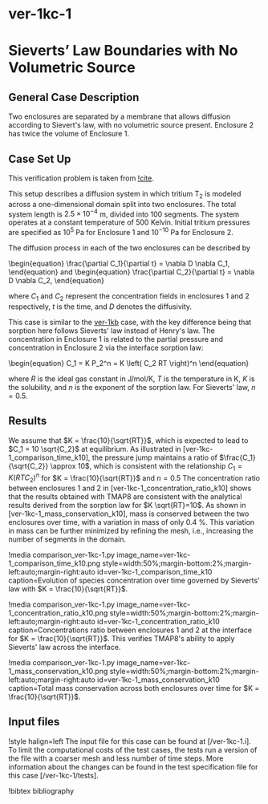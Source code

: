 # ver-1kc-1

# Sieverts’ Law Boundaries with No Volumetric Source

## General Case Description

Two enclosures are separated by a membrane that allows diffusion according to Sievert's law, with no volumetric source present. Enclosure 2 has twice the volume of Enclosure 1.

## Case Set Up

This verification problem is taken from [!cite](ambrosek2008verification).

This setup describes a diffusion system in which tritium T$_2$ is modeled across a one-dimensional domain split into two enclosures. The total system length is $2.5 \times 10^{-4}$ m, divided into 100 segments. The system operates at a constant temperature of 500 Kelvin. Initial tritium pressures are specified as $10^{5}$ Pa for Enclosure 1 and $10^{-10}$ Pa for Enclosure 2.

The diffusion process in each of the two enclosures can be described by

\begin{equation}
\frac{\partial C_1}{\partial t} = \nabla D \nabla C_1,
\end{equation}
and
\begin{equation}
\frac{\partial C_2}{\partial t} = \nabla D \nabla C_2,
\end{equation}

where $C_1$ and $C_2$ represent the concentration fields in enclosures 1 and 2 respectively, $t$ is the time, and $D$ denotes the diffusivity.

This case is similar to the [ver-1kb](ver-1kb.md) case, with the key difference being that sorption here follows Sieverts' law instead of Henry's law.
The concentration in Enclosure 1 is related to the partial pressure and concentration in Enclosure 2 via the interface sorption law:

\begin{equation}
C_1 = K P_2^n = K \left( C_2 RT \right)^n
\end{equation}

where $R$ is the ideal gas constant in J/mol/K, $T$ is the temperature in K, $K$ is the solubility, and $n$ is the exponent of the sorption law. For Sieverts' law, $n=0.5$.

## Results

We assume that $K = \frac{10}{\sqrt{RT}}$, which is expected to lead to $C_1 = 10 \sqrt{C_2}$ at equilibrium.
As illustrated in [ver-1kc-1_comparison_time_k10], the pressure jump maintains a ratio of $\frac{C_1}{\sqrt{C_2}} \approx 10$, which is consistent with the relationship $C_1 = K (RT C_2)^n$ for $K = \frac{10}{\sqrt{RT}}$ and $n=0.5$ The concentration ratio between enclosures 1 and 2 in [ver-1kc-1_concentration_ratio_k10] shows that the results obtained with TMAP8 are consistent with the analytical results derived from the sorption law for $K \sqrt{RT}=10$. As shown in [ver-1kc-1_mass_conservation_k10], mass is conserved between the two enclosures over time, with a variation in mass of only $0.4$ %. This variation in mass can be further minimized by refining the mesh, i.e., increasing the number of segments in the domain.

!media comparison_ver-1kc-1.py
       image_name=ver-1kc-1_comparison_time_k10.png
       style=width:50%;margin-bottom:2%;margin-left:auto;margin-right:auto
       id=ver-1kc-1_comparison_time_k10
       caption=Evolution of species concentration over time governed by Sieverts' law with $K = \frac{10}{\sqrt{RT}}$.

!media comparison_ver-1kc-1.py
       image_name=ver-1kc-1_concentration_ratio_k10.png
       style=width:50%;margin-bottom:2%;margin-left:auto;margin-right:auto
       id=ver-1kc-1_concentration_ratio_k10
       caption=Concentrations ratio between enclosures 1 and 2 at the interface for $K = \frac{10}{\sqrt{RT}}$. This verifies TMAP8's ability to apply Sieverts' law across the interface.

!media comparison_ver-1kc-1.py
       image_name=ver-1kc-1_mass_conservation_k10.png
       style=width:50%;margin-bottom:2%;margin-left:auto;margin-right:auto
       id=ver-1kc-1_mass_conservation_k10
       caption=Total mass conservation across both enclosures over time for $K = \frac{10}{\sqrt{RT}}$.

## Input files

!style halign=left
The input file for this case can be found at [/ver-1kc-1.i]. To limit the computational costs of the test cases, the tests run a version of the file with a coarser mesh and less number of time steps. More information about the changes can be found in the test specification file for this case [/ver-1kc-1/tests].

!bibtex bibliography
